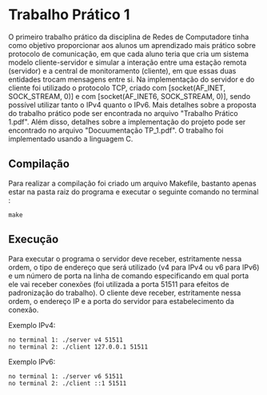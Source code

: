 # Trabalho Prático 1

O primeiro trabalho prático da disciplina de Redes de Computadore tinha como objetivo proporcionar aos alunos um aprendizado mais prático sobre protocolo de comunicação, em que cada aluno teria que cria um sistema modelo cliente-servidor e simular a interação entre uma estação remota (servidor) e a central de monitoramento (cliente), em que essas duas entidades trocam mensagens entre si. Na implementação do servidor e do cliente foi utilizado o protocolo TCP, criado com [socket(AF_INET, SOCK_STREAM, 0)] e com [socket(AF_INET6, SOCK_STREAM, 0)], sendo possível utilizar tanto o IPv4 quanto o IPv6. Mais detalhes sobre a proposta do trabalho prático pode ser encontrada no arquivo "Trabalho Prático 1.pdf". Além disso, detalhes sobre a implementação do projeto pode ser encontrado no arquivo "Docuumentação TP_1.pdf". O trabalho foi implementado usando a linguagem C.

## Compilação

Para realizar a compilação foi criado um arquivo Makefile, bastanto apenas estar na pasta raiz do programa e executar o seguinte comando no terminal :

```
make
```

## Execução

Para executar o programa o servidor deve receber, estritamente nessa ordem, o tipo de endereço que será utilizado (v4 para IPv4 ou v6 para IPv6) e um número de porta na linha de comando especificando em qual porta ele vai receber conexões (foi utilizada a porta 51511 para efeitos de padronização do trabalho). O cliente deve receber, estritamente nessa ordem, o endereço IP e a porta do servidor para estabelecimento da conexão.

Exemplo IPv4:

```
no terminal 1: ./server v4 51511
no terminal 2: ./client 127.0.0.1 51511
```

Exemplo IPv6:

```
no terminal 1: ./server v6 51511
no terminal 2: ./client ::1 51511
```
